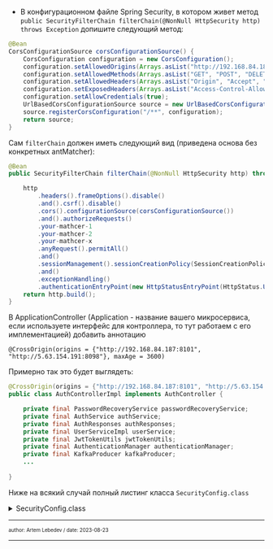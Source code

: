 - В конфигурационном файле Spring Security, в котором живет метод
``public SecurityFilterChain filterChain(@NonNull HttpSecurity http) throws Exception`` допишите следующий метод:

```java
@Bean	
CorsConfigurationSource corsConfigurationSource() {
	CorsConfiguration configuration = new CorsConfiguration();
	configuration.setAllowedOrigins(Arrays.asList("http://192.168.84.187:8101", "http://5.63.154.191:8098"));
	configuration.setAllowedMethods(Arrays.asList("GET", "POST", "DELETE", "PUT", "PATCH", "HEAD", "OPTIONS"));
	configuration.setAllowedHeaders(Arrays.asList("Origin", "Accept", "X-Requested-With", "Content-Type", "Access-Control-Request-Method", "Access-Control-Request-Headers"));
	configuration.setExposedHeaders(Arrays.asList("Access-Control-Allow-Origin", "Access-Control-Allow-Credentials"));
	configuration.setAllowCredentials(true);
	UrlBasedCorsConfigurationSource source = new UrlBasedCorsConfigurationSource();
	source.registerCorsConfiguration("/**", configuration);
	return source;
}
```
 Сам ``filterChain`` должен иметь следующий вид (приведена основа без конкретных antMatcher):

```java
@Bean
public SecurityFilterChain filterChain(@NonNull HttpSecurity http) throws Exception {

	http
        .headers().frameOptions().disable()
        .and().csrf().disable()
        .cors().configurationSource(corsConfigurationSource())
        .and().authorizeRequests()
        .your-mathcer-1
        .your-mathcer-2
        .your-mathcer-x
        .anyRequest().permitAll()
        .and()
        .sessionManagement().sessionCreationPolicy(SessionCreationPolicy.STATELESS)
        .and()
        .exceptionHandling()
        .authenticationEntryPoint(new HttpStatusEntryPoint(HttpStatus.UNAUTHORIZED));
	return http.build();
}
```

В ApplicationController (Application - название вашего микросервиса, если используете интерфейс для контроллера, то тут работаем с его имплементацией) добавить аннотацию 

``@CrossOrigin(origins = {"http://192.168.84.187:8101", "http://5.63.154.191:8098"}, maxAge = 3600)``

Примерно так это будет выглядеть:

```java
@CrossOrigin(origins = {"http://192.168.84.187:8101", "http://5.63.154.191:8098"}, maxAge = 3600)
public class AuthControllerImpl implements AuthController {

	private final PasswordRecoveryService passwordRecoveryService;
	private final AuthService authService;
	private final AuthResponses authResponses;
	private final UserServiceImpl userService;
	private final JwtTokenUtils jwtTokenUtils;
	private final AuthenticationManager authenticationManager;
	private final KafkaProducer kafkaProducer;
    ...
    
}
```
Ниже на всякий случай полный листинг класса ``SecurityConfig.class``
<details>
  <summary>SecurityConfig.class</summary>

  ```java
  @Slf4j
@Configuration
@EnableWebSecurity
@PropertySource("secrets.properties")

@AllArgsConstructor
public class SecurityConfig { 
private final UserServiceImpl userService;
private final JwtRequestFilter jwtRequestFilter;
	
    @Bean
    public SecurityFilterChain filterChain(@NotNull HttpSecurity http) throws Exception {

	http
            .headers().frameOptions().disable()
            .and().csrf().disable()
            .cors().configurationSource(corsConfigurationSource())
            .and().authorizeRequests()
            .antMatchers("/your-endpoint/**").permitAll()
            .anyRequest().permitAll()
            .and().sessionManagement().sessionCreationPolicy(SessionCreationPolicy.STATELESS)
            .and().exceptionHandling()
            .authenticationEntryPoint(new HttpStatusEntryPoint(HttpStatus.UNAUTHORIZED));
	return http.build();
}


	@Bean
	CorsConfigurationSource corsConfigurationSource() {
		CorsConfiguration configuration = new CorsConfiguration();
		configuration.setAllowedOrigins(Arrays.asList("http://192.168.84.187:8101", "http://5.63.154.191:8098"));
		configuration.setAllowedMethods(Arrays.asList("GET", "POST", "DELETE", "PUT", "PATCH", "HEAD", "OPTIONS"));
		configuration.setAllowedHeaders(Arrays.asList("Origin", "Accept", "X-Requested-With", "Content-Type", "Access-Control-Request-Method", "Access-Control-Request-Headers"));
		configuration.setExposedHeaders(Arrays.asList("Access-Control-Allow-Origin", "Access-Control-Allow-Credentials"));
		configuration.setAllowCredentials(true);
		UrlBasedCorsConfigurationSource source = new UrlBasedCorsConfigurationSource();
		source.registerCorsConfiguration("/**", configuration);
		return source;
	}


	@Bean
	public BCryptPasswordEncoder passwordEncoder() {
		return new BCryptPasswordEncoder();
	}


	@Bean
	public AuthenticationManager authenticationManager(@NotNull AuthenticationConfiguration authenticationConfiguration) throws Exception {
		return authenticationConfiguration.getAuthenticationManager();
	}
}
  ```
</details>

---

<sub><sup>author: Artem Lebedev / date: 2023-08-23</sup></sub>

---
